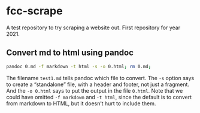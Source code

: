 # fcc-scrape

A test repository to try scraping a website out. First repository for year 2021.

## Convert md to html using pandoc

```sh
pandoc 0.md -f markdown -t html -s -o 0.html; rm 0.md;
```

The filename `test1.md` tells pandoc which file to convert. The `-s` option says to create a “standalone” file, with a header and footer, not just a fragment. And the `-o 0.html` says to put the output in the file `0.html`. Note that we could have omitted `-f markdown` and `-t html`, since the default is to convert from markdown to HTML, but it doesn’t hurt to include them.
